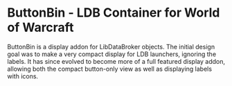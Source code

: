# ButtonBin - LDB Container for World of Warcraft

ButtonBin is a display addon for LibDataBroker objects. The initial design goal was to make a very compact display for LDB launchers, ignoring the labels. It has since evolved to become more of a full featured display addon, allowing both the compact button-only view as well as displaying labels with icons. 
